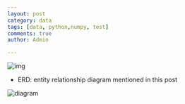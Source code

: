 ```yaml
---
layout: post
category: data
tags: [data, python,numpy, test]
comments: true
author: Admin

---
```


![img]({{site.baseurl}}/static/images/blur3.jpg)


- ERD: entity relationship diagram mentioned in this post

![diagram]({{site.baseurl}}/static/images/tables.png)

